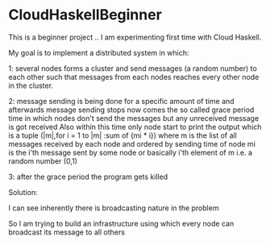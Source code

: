 # CloudHaskellBeginner

This is a beginner project .. I am experimenting first time with Cloud Haskell.

My goal is to implement a distributed system in which:

1: several nodes forms a cluster and send messages (a random number) to each other 
   such that messages from each nodes reaches every other node in the cluster.

2: message sending is being done for a specific amount of time and afterwards message sending stops
   now comes the so called grace period time in which nodes don't send the messages but any unreceived
   message is got received
   Also within this time only node start to print the output which is a tuple
    (|m|,for i = 1 to |m| :sum of {mi * i})
    where
     m is the list of all messages received by each node and ordered by sending time of node
     mi is the i'th message sent by some node or basically i'th element of m i.e. a random number (0,1)

3: after the grace period the program gets killed


Solution:

I can see inherently there is broadcasting nature in the problem

So I am trying to build an infrastructure using which every node can broadcast its message to all others

